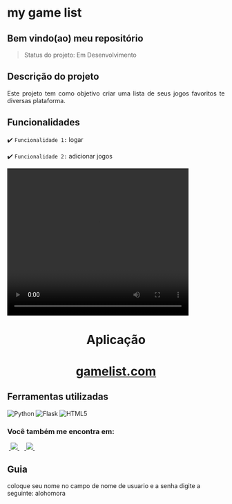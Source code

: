 <h1>my game list </h1>

<h2>Bem vindo(ao) meu repositório</h2>

>Status do projeto: Em Desenvolvimento

## Descrição do projeto
 <p align="justify">
Este projeto tem como objetivo criar uma lista de seus jogos favoritos te diversas plataforma.
<div>
    
## Funcionalidades

:heavy_check_mark: `Funcionalidade 1:` logar

:heavy_check_mark: `Funcionalidade 2:` adicionar jogos
        
<video width="420" height="340" controls="controls">
    <source src="./filme.mp4" type="video/mp4">
</video>
 
<div align='center'>
    <h1>Aplicação<h1>
    <a href="https://gamelist-zeta.vercel.app">gamelist.com</a>
</div>
            
## Ferramentas utilizadas

![Python](https://img.shields.io/badge/Python-14354C?style=for-the-badge&logo=python&logoColor=white) 
![Flask](https://img.shields.io/badge/Flask-000000?style=for-the-badge&logo=flask&logoColor=white")
![HTML5](https://img.shields.io/badge/HTML5-E34F26?style=for-the-badge&logo=html5&logoColor=white)
   
### Você também me encontra em:
&nbsp;<a href="https://www.linkedin.com/in/habacuque-gosch-de-oliveira-993b45264/">
  <img src="https://img.shields.io/badge/linkedin-%230077B5.svg?style=for-the-badge&logo=linkedin&logoColor=white">
</a>&nbsp;
&nbsp;<a href="https://www.instagram.com/gosch_tlgd">
  <img src="https://img.shields.io/badge/Instagram-%23E4405F.svg?style=for-the-badge&logo=Instagram&logoColor=white">
</a>&nbsp;
 
<h2>Guia</h2>

coloque seu nome no campo de nome de usuario
e a senha digite a seguinte: alohomora
